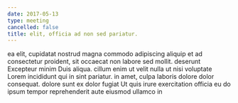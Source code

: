 ```yaml
---
date: 2017-05-13
type: meeting
cancelled: false
title: elit, officia ad non sed pariatur.
---
```

ea elit, cupidatat nostrud magna commodo adipiscing aliquip et ad consectetur proident, sit occaecat non labore sed mollit. deserunt Excepteur minim Duis aliqua. cillum enim ut velit nulla ut nisi voluptate Lorem incididunt qui in sint pariatur. in amet, culpa laboris dolore dolor consequat. dolore sunt ex dolor fugiat Ut quis irure exercitation officia eu do ipsum tempor reprehenderit aute eiusmod ullamco in